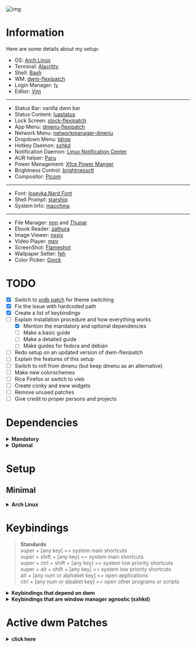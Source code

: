 ![img](/ss/dwm_gruvbox_cozy-night.png)

# Information
Here are some details about my setup:
- OS: [Arch Linux](https://archlinux.org/)
- Terminal: [Alacritty](https://github.com/alacritty/alacritty)
- Shell: [Bash](https://www.gnu.org/software/bash/)
- WM: [dwm-flexipatch](https://github.com/bakkeby/dwm-flexipatch)
- Login Manager: [ly](https://github.com/fairyglade/ly)
- Editor: [Vim](https://github.com/vim/vim)
---
- Status Bar: vanilla dwm bar
- Status Content: [luastatus](https://github.com/shdown/luastatus)
- Lock Screen: [slock-flexipatch](https://github.com/bakkeby/slock-flexipatch)
- App Menu: [dmenu-flexipatch](https://github.com/bakkeby/dmenu-flexipatch)
- Network Menu: [networkmanager-dmenu](https://github.com/firecat53/networkmanager-dmenu)
- Dropdown Menu: [tdrop](https://github.com/noctuid/tdrop)
- Hotkey Daemon: [sxhkd](https://github.com/baskerville/sxhkd)
- Notification Daemon: [Linux Notification Center](https://github.com/phuhl/linux_notification_center)
- AUR helper: [Paru](https://github.com/Morganamilo/paru)
- Power Management: [Xfce Power Manger](https://docs.xfce.org/xfce/xfce4-power-manager/start)
- Brightness Control: [brightnessctl](https://github.com/Hummer12007/brightnessctl)
- Compositor: [Picom](https://github.com/yshui/picom)
---
- Font: [Iosevka Nerd Font](https://www.nerdfonts.com/)
- Shell Prompt: [starship](https://github.com/starship/starship)
- System Info: [macchina](https://github.com/Macchina-CLI/macchina)
---
- File Manager: [nnn](https://github.com/jarun/nnn) and [Thunar](https://docs.xfce.org/xfce/thunar/start)
- Ebook Reader: [zathura](https://github.com/pwmt/zathura)
- Image Viewer: [nsxiv](https://github.com/nsxiv/nsxiv)
- Video Player: [mpv](https://github.com/mpv-player/mpv)
- ScreenShot: [Flameshot](https://github.com/flameshot-org/flameshot)
- Wallpaper Setter: [feh](https://github.com/derf/feh)
- Color Picker: [Gpick](https://github.com/thezbyg/gpick)

# TODO
- [x] Switch to [xrdb patch](https://dwm.suckless.org/patches/xrdb/) for theme switching
- [x] Fix the issue with hardcoded path
- [x] Create a list of keybindings
- [ ] Explain installation procedure and how everything works
	- [x] Mention the mandatory and optional dependencies
	- [ ] Make a basic guide
	- [ ] Make a detailed guide
	- [ ] Make guides for fedora and debian
- [ ] Redo setup on an updated version of dwm-flexipatch
- [ ] Explain the features of this setup
- [ ] Switch to rofi from dmenu (but keep dmenu as an alternative)
- [ ] Make new colorschemes
- [ ] Rice Firefox or switch to vieb
- [ ] Create conky and eww widgets
- [ ] Remove unused patches
- [ ] Give credit to proper persons and projects

# Dependencies

<details>
<summary><b>Mandatory</b></summary>

- Xorg
- xrdb (for reloading xresource colorschemes)
- Imlib2
- dmenu (for opening programs, changing theme and using the power menu)
- [luastatus](https://github.com/shdown/luastatus) (for status info)
- [sxhkd](https://github.com/baskerville/sxhkd) (for shortcuts)
- [feh](https://github.com/derf/feh) (for setting wallpaper)
- font: Iosevka Nerd Font
	- You can also use any other nerd font, but don't forget to add that font to ```*fonts[]``` in ```config.def.h``` and recompile dwm)

</details>

<details>
<summary><b>Optional</b></summary>

You may choose not to install any of these and but doing so might make some things not work as intended
- Terminal: Alacritty (__main__) and  Kitty (__dropdown__)
	- if you use kitty as your main terminal, replace ```kitty``` to ```Alacritty``` in this  line -  ```RULE(.class = "kitty", .isfloating = 1)``` and replace ```Alacritty``` to ```kitty``` in this line - ```RULE(.class = "Alacritty", .tags = 1 << 0, .switchtag = 1)``` in ```config.def.h```
	- if you use any other terminal then you have to modify ```~/.bin/theme_changer``` in order to make that terminal's colorschemes to change automatically when changing theme
- [ly](https://github.com/fairyglade/ly)
- [Paru](https://github.com/Morganamilo/paru)
- [networkmanager-dmenu](https://github.com/firecat53/networkmanager-dmenu)
- [Linux Notification Center](https://github.com/phuhl/linux_notification_center)
- [Xfce Power Manager](https://docs.xfce.org/xfce/xfce4-power-manager/start)
- [picom](https://github.com/yshui/picom)
- [macchina](https://github.com/Macchina-CLI/macchina)

</details>

# Setup 
## Minimal

<details>
<summary><b>Arch Linux</b></summary>

#### Install mandatory dependencies
- ```sudo pacman -Su --needed xorg xorg-xrdb imlib2 feh ttf-iosevka-nerd```
#### Clone this repo and cd to it
- ```git clone https://github.com/junnunkarim/dotfiles-linux```
- ```cd dotfiles-linux```
#### Create a desktop entry
```sudo vim /usr/share/xsessions/dwm.desktop```
```
[Desktop Entry]
Encoding=UTF-8
Name=dwm
Comment=the dynamic window manager
Exec=dwm
Icon=dwm
Type=XSession
```
#### work in progress
- work in progress

</details>

# Keybindings
> __Standards__ <br>
> super + [any key] == system main shortcuts <br>
> super + shift + [any key] == system main shortcuts <br>
> super + ctrl + shift + [any key] == system low priority shortcuts <br>
> super + alt + shift + [any key] == system low priority shortcuts <br>
> alt + [any num or alphabet key] == open applications  <br>
> ctrl + [any num or alpabet key] == open other programs or scripts <br>

<details>
<summary><b>Keybindings that depend on dwm</b></summary>

| __Keybinding__								| __Action__ |
| --- 													| --- |
| super + b											| toggle bar on/off |
| super + s											| switch a window form stack with master |
| super + c											| close a program	|
| super + shift + q							| quit dwm (only if all programs are closed) |
| super + space									| toggle floating on/off |
| super + left/right						| increase/decrease window size |
| super + shift + ctrl + space 	| cycle through all layouts |
| super + tab										| move through open tags clockwise |
| super + backtick							| move through open tags anti-clockwise |
| super + 0 (zero)							| toggle gaps on/of |
| super + shift + i							| hide/unhide window |
| super + shift + r							| restart dwm |
| super + f											| toggle fullscreen |
| super + 0-9										| go to the specified tag |
| super + shift + 0-9						| move selected window to the specified tag |
| alt + tab											| move through window focus clockwise |
| alt + backtick								| move through window focus anti-clockwise |

</details>

<details>
<summary><b>Keybindings that are window manager agnostic (sxhkd)</b></summary>

| __Keybinding__								| __Action__ |
| ---														| --- |
| super + return/enter					| open terminal |
| super + shift + return/enter	| open dropdown terminal |
| super + l											| lock screen |
| super + backspace							| reload sxhkd keybindings |
| super + n											| open network menu |
| super + shift + n							| open/close notification center |
| super + shift + escape				| force kill a program |
| super + t											| open theme switcher |
| super + x											| open powermenu |
| super + k											| show all keybindings |
| super + d											| open dmenu |
| super + ctrl + r							| turn on bluelight filter (redshift) |
| super + ctrl + e							| turn off bluelight filter (redshift) |
| super + ctrl + p							| open color picker (gpick) |
| super + alt + f								| open file manager (thunar) |
| super + alt + n								| open file manager (nnn) |
| super + alt + b								| open chromium |
| super + alt + e								| open firefox |
| super + alt + e								| open vim |
| super + alt + h								| open bottom |
| prtsc													| take fullscreen screenshot now |
| super + prtsc									| take interective screenshot |
| alt + prtsc										| take fullscreen screenshot after 5 sec |
| ctrl + prtsc									| take fullscreen screenshot after 10 sec |
| super + F1										| increase brightness |
| super + F2										| decrease brightness |
| super + F5										| increase volume |
| super + F6										| decrease volume |
| super + F7										| toggle mute on/off |

</details>

# Active dwm Patches

<details>
<summary><b>click here</b></summary>

- BAR_AWESOMEBAR_PATCH
- BAR_EWMHTAGS_PATCH
- BAR_LTSYMBOL_PATCH
- BAR_STATUS_PATCH
- BAR_STATUSBUTTON_PATCH
- BAR_STATUS2D_PATCH
- BAR_SYSTRAY_PATCH
- BAR_UNDERLINETAGS_PATCH 
- BAR_WINICON_PATCH 
- BAR_TITLE_LEFT_PAD_PATCH 
- BAR_BORDER_PATCH 
- BAR_CENTEREDWINDOWNAME_PATCH 
- BAR_IGNORE_XFT_ERRORS_WHEN_DRAWING_TEXT_PATCH
- BAR_PADDING_VANITYGAPS_PATCH 
- ATTACHBOTTOM_PATCH
- CENTER_PATCH
- COMBO_PATCH 
- COOL_AUTOSTART_PATCH
- CYCLELAYOUTS_PATCH
- FOCUSONNETACTIVE_PATCH
- NET_CLIENT_LIST_STACKING_PATCH 
- ONLYQUITONEMPTY_PATCH
- RESTARTSIG_PATCH
- SHIFTVIEW_CLIENTS_PATCH 
- STACKER_PATCH 
- SWITCHTAG_PATCH 
- TOGGLEFULLSCREEN_PATCH 
- VANITYGAPS_PATCH 
- ZOOMSWAP_PATCH
- BSTACK_LAYOUT
- DECK_LAYOUT 
- FIBONACCI_DWINDLE_LAYOUT
- HORIZGRID_LAYOUT
- TILE_LAYOUT
- MONOCLE_LAYOUT

</details>
